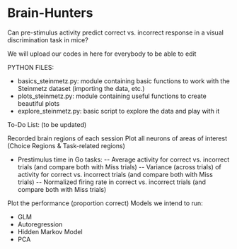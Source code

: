 # Brain-Hunters
Can pre-stimulus activity predict correct vs. incorrect response in a visual discrimination task in mice?

We will upload our codes in here for everybody to be able to edit  

PYTHON FILES:
  - basics_steinmetz.py: module containing basic functions to work with the Steinmetz dataset (importing the data, etc.)
  - plots_steinmetz.py: module containing useful functions to create beautiful plots
  - explore_steinmetz.py: basic script to explore the data and play with it


To-Do List: (to be updated)

Recorded brain regions of each session
Plot all neurons of areas of interest (Choice Regions & Task-related regions)
  - Prestimulus time in Go tasks:
      -- Average activity for correct vs. incorrect trials (and compare both with Miss trials)
      -- Variance (across trials) of activity for correct vs. incorrect trials (and compare both with Miss trials)
      -- Normalized firing rate in correct vs. incorrect trials (and compare both with Miss trials)

Plot the performance (proportion correct)
Models we intend to run:
  - GLM
  - Autoregression 
  - Hidden Markov Model
  - PCA


